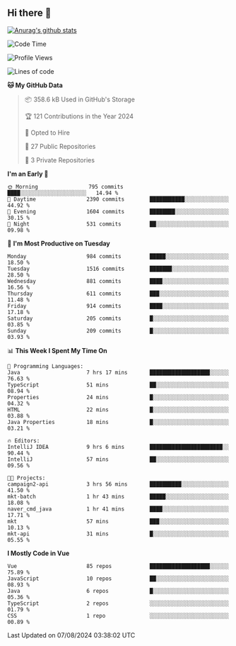 ## Hi there 👋

[![Anurag's github stats](https://github-readme-stats.vercel.app/api?username=Songwonseok)](https://github.com/anuraghazra/github-readme-stats)



<!--START_SECTION:waka-->
![Code Time](http://img.shields.io/badge/Code%20Time-2%2C966%20hrs%2011%20mins-blue)

![Profile Views](http://img.shields.io/badge/Profile%20Views-0-blue)

![Lines of code](https://img.shields.io/badge/From%20Hello%20World%20I%27ve%20Written-34.8%20million%20lines%20of%20code-blue)

**🐱 My GitHub Data** 

> 📦 358.6 kB Used in GitHub's Storage 
 > 
> 🏆 121 Contributions in the Year 2024
 > 
> 💼 Opted to Hire
 > 
> 📜 27 Public Repositories 
 > 
> 🔑 3 Private Repositories 
 > 
**I'm an Early 🐤** 

```text
🌞 Morning                795 commits         ████░░░░░░░░░░░░░░░░░░░░░   14.94 % 
🌆 Daytime                2390 commits        ███████████░░░░░░░░░░░░░░   44.92 % 
🌃 Evening                1604 commits        ████████░░░░░░░░░░░░░░░░░   30.15 % 
🌙 Night                  531 commits         ██░░░░░░░░░░░░░░░░░░░░░░░   09.98 % 
```
📅 **I'm Most Productive on Tuesday** 

```text
Monday                   984 commits         █████░░░░░░░░░░░░░░░░░░░░   18.50 % 
Tuesday                  1516 commits        ███████░░░░░░░░░░░░░░░░░░   28.50 % 
Wednesday                881 commits         ████░░░░░░░░░░░░░░░░░░░░░   16.56 % 
Thursday                 611 commits         ███░░░░░░░░░░░░░░░░░░░░░░   11.48 % 
Friday                   914 commits         ████░░░░░░░░░░░░░░░░░░░░░   17.18 % 
Saturday                 205 commits         █░░░░░░░░░░░░░░░░░░░░░░░░   03.85 % 
Sunday                   209 commits         █░░░░░░░░░░░░░░░░░░░░░░░░   03.93 % 
```


📊 **This Week I Spent My Time On** 

```text
💬 Programming Languages: 
Java                     7 hrs 17 mins       ███████████████████░░░░░░   76.63 % 
TypeScript               51 mins             ██░░░░░░░░░░░░░░░░░░░░░░░   08.94 % 
Properties               24 mins             █░░░░░░░░░░░░░░░░░░░░░░░░   04.32 % 
HTML                     22 mins             █░░░░░░░░░░░░░░░░░░░░░░░░   03.88 % 
Java Properties          18 mins             █░░░░░░░░░░░░░░░░░░░░░░░░   03.21 % 

🔥 Editors: 
IntelliJ IDEA            9 hrs 6 mins        ███████████████████████░░   90.44 % 
IntelliJ                 57 mins             ██░░░░░░░░░░░░░░░░░░░░░░░   09.56 % 

🐱‍💻 Projects: 
campaign2-api            3 hrs 56 mins       ██████████░░░░░░░░░░░░░░░   41.50 % 
mkt-batch                1 hr 43 mins        █████░░░░░░░░░░░░░░░░░░░░   18.08 % 
naver_cmd_java           1 hr 41 mins        ████░░░░░░░░░░░░░░░░░░░░░   17.71 % 
mkt                      57 mins             ███░░░░░░░░░░░░░░░░░░░░░░   10.13 % 
mkt-api                  31 mins             █░░░░░░░░░░░░░░░░░░░░░░░░   05.55 % 
```

**I Mostly Code in Vue** 

```text
Vue                      85 repos            ███████████████████░░░░░░   75.89 % 
JavaScript               10 repos            ██░░░░░░░░░░░░░░░░░░░░░░░   08.93 % 
Java                     6 repos             █░░░░░░░░░░░░░░░░░░░░░░░░   05.36 % 
TypeScript               2 repos             ░░░░░░░░░░░░░░░░░░░░░░░░░   01.79 % 
CSS                      1 repo              ░░░░░░░░░░░░░░░░░░░░░░░░░   00.89 % 
```




 Last Updated on 07/08/2024 03:38:02 UTC
<!--END_SECTION:waka-->
